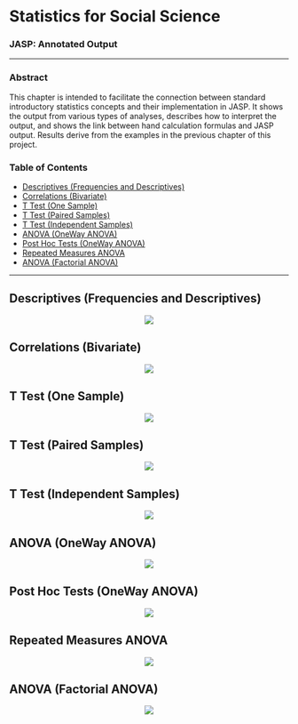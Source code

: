 # Statistics for Social Science

### JASP: Annotated Output

---

### Abstract

This chapter is intended to facilitate the connection between standard introductory statistics concepts and their implementation in JASP. It shows the output from various types of analyses, describes how to interpret the output, and shows the link between hand calculation formulas and JASP output. Results derive from the examples in the previous chapter of this project.

### Table of Contents

- [Descriptives (Frequencies and Descriptives)](#descriptives-frequencies-and-descriptives)
- [Correlations (Bivariate)](#correlations-bivariate)
- [T Test (One Sample)](#t-test-one-sample)
- [T Test (Paired Samples)](#t-test-paired-samples)
- [T Test (Independent Samples)](#t-test-independent-samples)
- [ANOVA (OneWay ANOVA)](#anova-oneway-anova)
- [Post Hoc Tests (OneWay ANOVA)](#post-hoc-tests-oneway-anova)
- [Repeated Measures ANOVA](#repeated-measures-anova)
- [ANOVA (Factorial ANOVA)](#anova-factorial-anova)

---

## Descriptives (Frequencies and Descriptives)

<p align="center"><kbd><img src="page3.png"></kbd></p>

## Correlations (Bivariate)

<p align="center"><kbd><img src="page4.png"></kbd></p>

## T Test (One Sample)

<p align="center"><kbd><img src="page5.png"></kbd></p>

## T Test (Paired Samples)

<p align="center"><kbd><img src="page6.png"></kbd></p>

## T Test (Independent Samples)

<p align="center"><kbd><img src="page7.png"></kbd></p>

## ANOVA (OneWay ANOVA)

<p align="center"><kbd><img src="page8.png"></kbd></p>

## Post Hoc Tests (OneWay ANOVA)

<p align="center"><kbd><img src="page9.png"></kbd></p>

## Repeated Measures ANOVA

<p align="center"><kbd><img src="page10.png"></kbd></p>

## ANOVA (Factorial ANOVA)

<p align="center"><kbd><img src="page11.png"></kbd></p>
